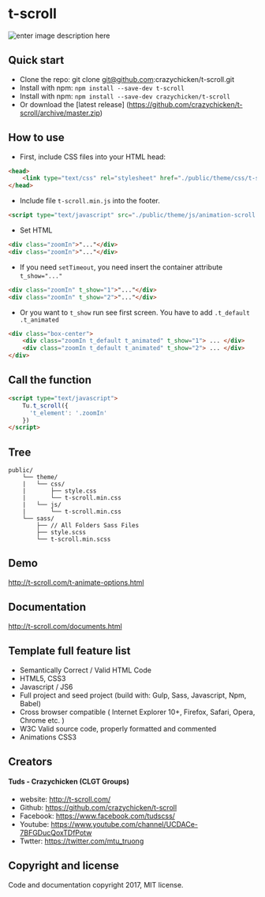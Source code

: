 # t-scroll

![enter image description here](http://t-scroll.com/theme/images/about.png)

## Quick start
* Clone the repo: git clone git@github.com:crazychicken/t-scroll.git
* Install with npm: `npm install --save-dev t-scroll`
* Install with npm: `npm install --save-dev crazychicken/t-scroll`
* Or download the [latest release] (https://github.com/crazychicken/t-scroll/archive/master.zip)

## How to use

* First, include CSS files into your HTML head:
```html
<head>
    <link type="text/css" rel="stylesheet" href="./public/theme/css/t-scroll.min.css">
</head>
```

* Include file `t-scroll.min.js` into the footer.
```html
<script type="text/javascript" src="./public/theme/js/animation-scroll.min.js"></script>
```

* Set HTML
```html
<div class="zoomIn">"..."</div>
<div class="zoomIn">"..."</div>
```

* If you need `setTimeout`, you need insert the container attribute `t_show="..."`
```html
<div class="zoomIn" t_show="1">"..."</div>
<div class="zoomIn" t_show="2">"..."</div>
```

* Or you want to `t_show` run see first screen. You have to add `.t_default .t_animated`
```html
<div class="box-center">
    <div class="zoomIn t_default t_animated" t_show="1"> ... </div>
    <div class="zoomIn t_default t_animated" t_show="2"> ... </div>
</div>
```

## Call the function

```html
<script type="text/javascript">
    Tu.t_scroll({
      't_element': '.zoomIn'
    })
</script>
```

## Tree
```
public/
    └── theme/
    |   └── css/
    |       ├── style.css
    |       └── t-scroll.min.css
    |   └── js/
    |       └── t-scroll.min.css
    └── sass/
        ├── // All Folders Sass Files
        ├── style.scss
        └── t-scroll.min.scss
```

## Demo
http://t-scroll.com/t-animate-options.html

## Documentation
http://t-scroll.com/documents.html

## Template full feature list

* Semantically Correct / Valid HTML Code
* HTML5, CSS3
* Javascript / JS6
* Full project and seed project (build with: Gulp, Sass, Javascript, Npm, Babel)
* Cross browser compatible ( Internet Explorer 10+, Firefox, Safari, Opera, Chrome etc. )
* W3C Valid source code, properly formatted and commented
* Animations CSS3

## Creators

#### Tuds - Crazychicken (CLGT Groups)
* website:  http://t-scroll.com/
* Github:   https://github.com/crazychicken/t-scroll
* Facebook: https://www.facebook.com/tudscss/
* Youtube:  https://www.youtube.com/channel/UCDACe-7BFGDucQoxTDfPotw
* Twtter:   https://twitter.com/mtu_truong

## Copyright and license

Code and documentation copyright 2017, MIT license.
